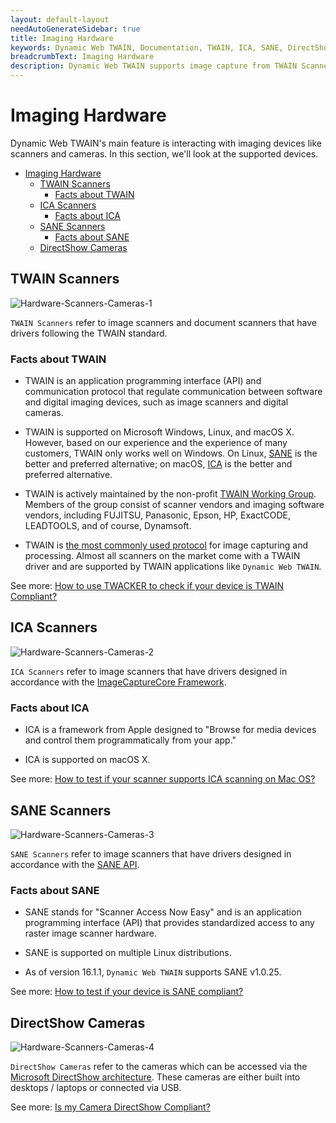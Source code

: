 ```yaml
---
layout: default-layout
needAutoGenerateSidebar: true
title: Imaging Hardware
keywords: Dynamic Web TWAIN, Documentation, TWAIN, ICA, SANE, DirectShow, Webcam, MediaDevices Hardware
breadcrumbText: Imaging Hardware
description: Dynamic Web TWAIN supports image capture from TWAIN Scanners, ICA Scanners, SANE Scanners, DirectShow Cameras, and MediaDevices Cameras.
---
```


# Imaging Hardware 

Dynamic Web TWAIN's main feature is interacting with imaging devices like scanners and cameras. In this section, we'll look at the supported devices.

- [Imaging Hardware](#imaging-hardware)
  - [TWAIN Scanners](#twain-scanners)
    - [Facts about TWAIN](#facts-about-twain)
  - [ICA Scanners](#ica-scanners)
    - [Facts about ICA](#facts-about-ica)
  - [SANE Scanners](#sane-scanners)
    - [Facts about SANE](#facts-about-sane)
  - [DirectShow Cameras](#directshow-cameras)

## TWAIN Scanners

![Hardware-Scanners-Cameras-1](/assets/imgs/Hardware-Scanners-Cameras-1.png)

`TWAIN Scanners` refer to image scanners and document scanners that have drivers following the TWAIN standard.

### Facts about TWAIN

* TWAIN is an application programming interface (API) and communication protocol that regulate communication between software and digital imaging devices, such as image scanners and digital cameras. 

* TWAIN is supported on Microsoft Windows, Linux, and macOS X. However, based on our experience and the experience of many customers, TWAIN only works well on Windows. On Linux, [SANE](#sane-scanners) is the better and preferred alternative; on macOS, [ICA](#ica-scanners) is the better and preferred alternative.

* TWAIN is actively maintained by the non-profit [TWAIN Working Group](https://www.twain.org/). Members of the group consist of scanner vendors and imaging software vendors, including FUJITSU, Panasonic, Epson, HP, ExactCODE, LEADTOOLS, and of course, Dynamsoft.

* TWAIN is [the most commonly used protocol](https://www.twain.org/why-twain/) for image capturing and processing. Almost all scanners on the market come with a TWAIN driver and are supported by TWAIN applications like `Dynamic Web TWAIN`.

See more: <a href="/web-twain/docs/faq/how-to-use-TWACKER-to-check-if-your-device-is-TWAIN-Compliant.html" target="_blank">How to use TWACKER to check if your device is TWAIN Compliant?</a>

## ICA Scanners

![Hardware-Scanners-Cameras-2](/assets/imgs/Hardware-Scanners-Cameras-2.png)

`ICA Scanners` refer to image scanners that have drivers designed in accordance with the [ImageCaptureCore Framework](https://developer.apple.com/documentation/imagecapturecore).

### Facts about ICA

* ICA is a framework from Apple designed to "Browse for media devices and control them programmatically from your app."

* ICA is supported on macOS X.

See more: <a href="/web-twain/docs/faq/how-to-test-if-your-scanner-supports-ICA-scanning-on-Mac-OS.html" target="_blank">How to test if your scanner supports ICA scanning on Mac OS?</a> 

## SANE Scanners

![Hardware-Scanners-Cameras-3](/assets/imgs/Hardware-Scanners-Cameras-3.png)

`SANE Scanners` refer to image scanners that have drivers designed in accordance with the [SANE API](http://www.sane-project.org/).

### Facts about SANE

* SANE stands for "Scanner Access Now Easy" and is an application programming interface (API) that provides standardized access to any raster image scanner hardware.

* SANE is supported on multiple Linux distributions.

* As of version 16.1.1, `Dynamic Web TWAIN` supports SANE v1.0.25.

See more: <a href="/web-twain/docs/faq/how-to-test-if-your-device-is-SANE-compliant.html" target="_blank">How to test if your device is SANE compliant?</a> 

## DirectShow Cameras

![Hardware-Scanners-Cameras-4](/assets/imgs/Hardware-Scanners-Cameras-4.png)

`DirectShow Cameras` refer to the cameras which can be accessed via the [Microsoft DirectShow architecture](https://docs.microsoft.com/en-us/windows/win32/directshow/introduction-to-directshow). These cameras are either built into desktops / laptops or connected via USB.

See more: <a href="/web-twain/docs/faq/how-to-test-if-your-camera-is-DirectShow-compliant.html" target="_blank">Is my Camera DirectShow Compliant?</a>  